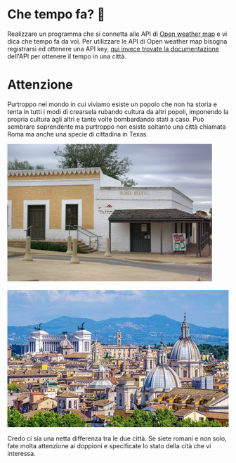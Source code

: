 # Che tempo fa? :kick_scooter:

Realizzare un programma che si connetta alle API di [Open weather map](https://home.openweathermap.org) e vi dica che tempo fa da voi. Per utilizzare le API di Open weather map bisogna registrarsi ed ottenere una API key, [qui invece trovate la documentazione](https://openweathermap.org/current) dell'API per ottenere il tempo in una città.

# Attenzione

Purtroppo nel mondo in cui viviamo esiste un popolo che non ha storia e tenta in tutti i modi di crearsela rubando cultura da altri popoli, imponendo la propria cultura agli altri e tante volte bombardando stati a caso. Può sembrare soprendente ma purtroppo non esiste soltanto una città chiamata Roma ma anche una specie di cittadina in Texas.

<img src="latrina.jpg" height="312">&nbsp; &nbsp; &nbsp; &nbsp; &nbsp; &nbsp; &nbsp; &nbsp;  <img src="romatrue.jpg" height="312">



Credo ci sia una netta differenza tra le due città. Se siete romani e non solo, fate molta attenzione ai doppioni e specificate lo stato della cità che vi interessa.